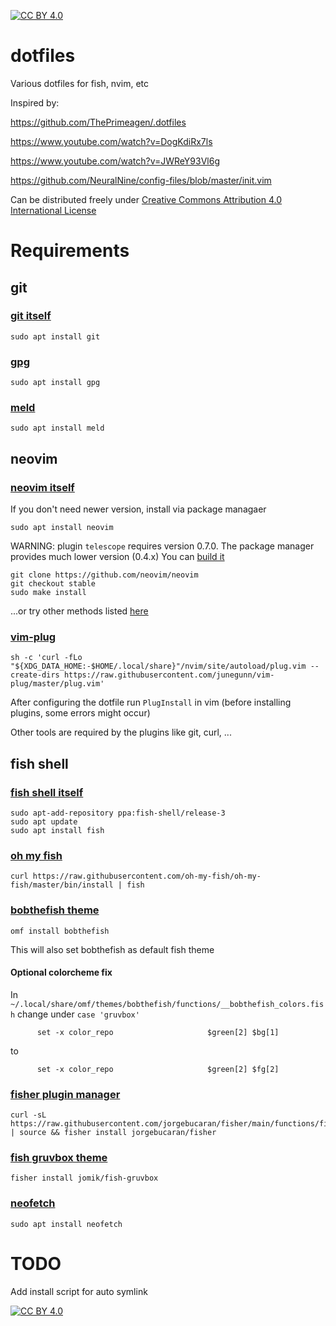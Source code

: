 [![CC BY 4.0][cc-by-shield]][cc-by]
# dotfiles
Various dotfiles for fish, nvim, etc

Inspired by:

https://github.com/ThePrimeagen/.dotfiles

https://www.youtube.com/watch?v=DogKdiRx7ls

https://www.youtube.com/watch?v=JWReY93Vl6g

https://github.com/NeuralNine/config-files/blob/master/init.vim


Can be distributed freely under [Creative Commons Attribution 4.0 International License][cc-by]

# Requirements
## git
### [git itself](https://github.com/git/git)
```
sudo apt install git
```

### [gpg](https://gnupg.org/)
```
sudo apt install gpg
```

### [meld](https://meldmerge.org/)
```
sudo apt install meld
```

## neovim
### [neovim itself](https://github.com/neovim/neovim)
If you don't need newer version, install via package managaer
```
sudo apt install neovim
```
WARNING: plugin `telescope` requires version 0.7.0. The package manager provides much lower version (0.4.x)
You can [build it](https://github.com/neovim/neovim/wiki/Building-Neovim)
```
git clone https://github.com/neovim/neovim
git checkout stable
sudo make install
```
...or try other methods listed [here](https://www.reddit.com/r/neovim/comments/f9661m/how_do_i_install_the_latest_version_of_neovim_on/)

### [vim-plug](https://github.com/junegunn/vim-plug)
```
sh -c 'curl -fLo "${XDG_DATA_HOME:-$HOME/.local/share}"/nvim/site/autoload/plug.vim --create-dirs https://raw.githubusercontent.com/junegunn/vim-plug/master/plug.vim'
```

After configuring the dotfile run `PlugInstall` in vim (before installing plugins, some errors might occur)

Other tools are required by the plugins like git, curl, ...

## fish shell
### [fish shell itself](https://github.com/fish-shell/fish-shell)
```
sudo apt-add-repository ppa:fish-shell/release-3
sudo apt update
sudo apt install fish
```

### [oh my fish](https://github.com/oh-my-fish/oh-my-fish)
```
curl https://raw.githubusercontent.com/oh-my-fish/oh-my-fish/master/bin/install | fish
```

### [bobthefish theme](https://github.com/oh-my-fish/theme-bobthefish)

```
omf install bobthefish
```
This will also set bobthefish as default fish theme

#### Optional colorcheme fix
In `~/.local/share/omf/themes/bobthefish/functions/__bobthefish_colors.fish` change under `case 'gruvbox'`
```
      set -x color_repo                     $green[2] $bg[1]
```
to
```
      set -x color_repo                     $green[2] $fg[2]
```

### [fisher plugin manager](https://github.com/jorgebucaran/fisher)
```
curl -sL https://raw.githubusercontent.com/jorgebucaran/fisher/main/functions/fisher.fish | source && fisher install jorgebucaran/fisher
```

### [fish gruvbox theme](https://github.com/Jomik/fish-gruvbox)
```
fisher install jomik/fish-gruvbox
```

### [neofetch](https://github.com/dylanaraps/neofetch)
```
sudo apt install neofetch
```

# TODO
Add install script for auto symlink

[![CC BY 4.0][cc-by-image]][cc-by]

[cc-by]: http://creativecommons.org/licenses/by/4.0/
[cc-by-image]: https://i.creativecommons.org/l/by/4.0/88x31.png
[cc-by-shield]: https://img.shields.io/badge/License-CC%20BY%204.0-lightgrey.svg
